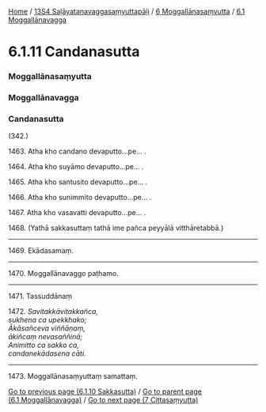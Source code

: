 
[Home](/) / [13S4 Saḷāyatanavaggasaṃyuttapāḷi](../../../13S4.md) / [6 Moggallānasaṃyutta](../../6.md) / [6.1 Moggallānavagga](../6.1.md)

# 6.1.11 Candanasutta

### Moggallānasaṃyutta

### Moggallānavagga

### Candanasutta

(342.)

1463\. Atha kho candano devaputto…pe… .

1464\. Atha kho suyāmo devaputto…pe… .

1465\. Atha kho santusito devaputto…pe… .

1466\. Atha kho sunimmito devaputto…pe… .

1467\. Atha kho vasavatti devaputto…pe… .

1468\. (Yathā sakkasuttaṃ tathā ime pañca peyyālā vitthāretabbā.)

---

1469\. Ekādasamaṃ.



---

1470\. Moggallānavaggo paṭhamo.



---

1471\. Tassuddānaṃ



1472\. _Savitakkāvitakkañca,_  
_sukhena ca upekkhako;_  
_Ākāsañceva viññāṇaṃ,_  
_ākiñcaṃ nevasaññinā;_  
_Animitto ca sakko ca,_  
_candanekādasena cāti._  


---

1473\. Moggallānasaṃyuttaṃ samattaṃ.



[Go to previous page (6.1.10 Sakkasutta)](6.1.10.md) / [Go to parent page (6.1 Moggallānavagga)](../6.1.md) / [Go to next page (7 Cittasaṃyutta)](../../7.md)


